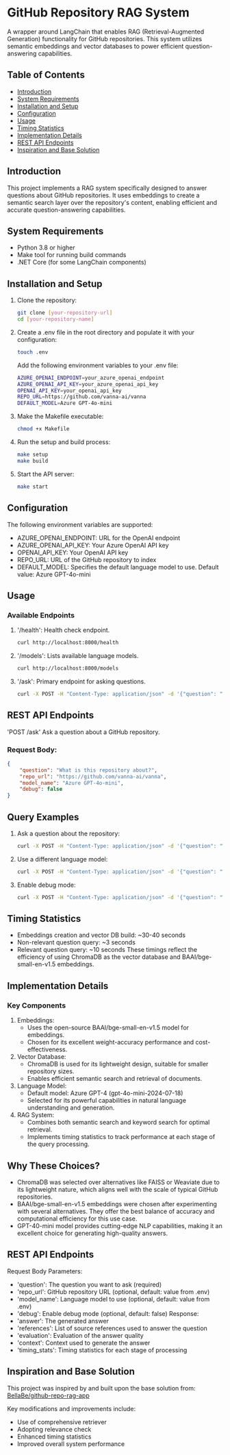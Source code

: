 # GitHub Repository RAG System

A wrapper around LangChain that enables RAG (Retrieval-Augmented Generation) functionality for GitHub repositories. This system utilizes semantic embeddings and vector databases to power efficient question-answering capabilities.

## Table of Contents
- [Introduction](#introduction)
- [System Requirements](#system-requirements)
- [Installation and Setup](#installation-and-setup)
- [Configuration](#configuration)
- [Usage](#usage)
- [Timing Statistics](#timing-statistics)
- [Implementation Details](#implementation-details)
- [REST API Endpoints](#rest-api-endpoints)
- [Inspiration and Base Solution](#inspiration-and-base-solution)

## Introduction

This project implements a RAG system specifically designed to answer questions about GitHub repositories. It uses embeddings to create a semantic search layer over the repository's content, enabling efficient and accurate question-answering capabilities.

## System Requirements

- Python 3.8 or higher
- Make tool for running build commands
- .NET Core (for some LangChain components)

## Installation and Setup

1. Clone the repository:
   ```bash
   git clone [your-repository-url]
   cd [your-repository-name]
   ```
2. Create a .env file in the root directory and populate it with your configuration:
    ```bash
    touch .env
    ```
    Add the following environment variables to your .env file:
    ```bash
    AZURE_OPENAI_ENDPOINT=your_azure_openai_endpoint
    AZURE_OPENAI_API_KEY=your_azure_openai_api_key
    OPENAI_API_KEY=your_openai_api_key
    REPO_URL=https://github.com/vanna-ai/vanna
    DEFAULT_MODEL=Azure GPT-4o-mini
    ```
3. Make the Makefile executable:
    ```bash
    chmod +x Makefile
    ```
4. Run the setup and build process:
    ```bash
    make setup
    make build
    ```
5. Start the API server:
    ```bash
    make start
    ```
## Configuration
The following environment variables are supported:
- AZURE_OPENAI_ENDPOINT: URL for the OpenAI endpoint
- AZURE_OPENAI_API_KEY: Your Azure OpenAI API key
- OPENAI_API_KEY: Your OpenAI API key
- REPO_URL: URL of the GitHub repository to index
- DEFAULT_MODEL: Specifies the default language model to use. Default value: Azure GPT-4o-mini

## Usage
### Available Endpoints
1. '/health': Health check endpoint.
    ```bash
    curl http://localhost:8000/health
    ```
2. '/models': Lists available language models.
    ```bash
    curl http://localhost:8000/models
    ```
3. '/ask': Primary endpoint for asking questions.
    ```bash
    curl -X POST -H "Content-Type: application/json" -d '{"question": "What is this repository about?", "repo_url": "https://github.com/vanna-ai/vanna"}' http://localhost:8000/ask
    ```

## REST API Endpoints
'POST /ask'
Ask a question about a GitHub repository.
### Request Body:
```json
{
    "question": "What is this repository about?",
    "repo_url": "https://github.com/vanna-ai/vanna",
    "model_name": "Azure GPT-4o-mini",
    "debug": false
}
```
## Query Examples
1. Ask a question about the repository:
    ```bash
    curl -X POST -H "Content-Type: application/json" -d '{"question": "What is this repository about?", "repo_url": "https://github.com/vanna-ai/vanna"}' http://localhost:8000/ask
    ```
2. Use a different language model:
    ```bash
    curl -X POST -H "Content-Type: application/json" -d '{"question": "What is this repository about?", "repo_url": "https://github.com/vanna-ai/vanna", "model_name": "gpt-4"}' http://localhost:8000/ask
    ```
3. Enable debug mode:
    ```bash
    curl -X POST -H "Content-Type: application/json" -d '{"question": "What is this repository about?", "repo_url": "https://github.com/vanna-ai/vanna", "debug": true}' http://localhost:8000/ask
    ```

## Timing Statistics
- Embeddings creation and vector DB build: ~30-40 seconds
- Non-relevant question query: ~3 seconds
- Relevant question query: ~10 seconds
These timings reflect the efficiency of using ChromaDB as the vector database and BAAI/bge-small-en-v1.5 embeddings.

## Implementation Details
### Key Components
1. Embeddings:
    - Uses the open-source BAAI/bge-small-en-v1.5 model for embeddings.
    - Chosen for its excellent weight-accuracy performance and cost-effectiveness.
2. Vector Database:
    - ChromaDB is used for its lightweight design, suitable for smaller repository sizes.
    - Enables efficient semantic search and retrieval of documents.
3. Language Model:
    - Default model: Azure GPT-4 (gpt-4o-mini-2024-07-18)
    - Selected for its powerful capabilities in natural language understanding and generation.
4. RAG System:
    - Combines both semantic search and keyword search for optimal retrieval.
    - Implements timing statistics to track performance at each stage of the query processing.

## Why These Choices?
- ChromaDB was selected over alternatives like FAISS or Weaviate due to its lightweight nature, which aligns well with the scale of typical GitHub repositories.
- BAAI/bge-small-en-v1.5 embeddings were chosen after experimenting with several alternatives. They offer the best balance of accuracy and computational efficiency for this use case.
- GPT-40-mini model provides cutting-edge NLP capabilities, making it an excellent choice for generating high-quality answers.

## REST API Endpoints
Request Body Parameters:
- 'question': The question you want to ask (required)
- 'repo_url': GitHub repository URL (optional, default: value from .env)
- 'model_name': Language model to use (optional, default: value from .env)
- 'debug': Enable debug mode (optional, default: false)
Response:
- 'answer': The generated answer
- 'references': List of source references used to answer the question
- 'evaluation': Evaluation of the answer quality
- 'context': Context used to generate the answer
- 'timing_stats': Timing statistics for each stage of processing

## Inspiration and Base Solution
This project was inspired by and built upon the base solution from: [BellaBe/github-repo-rag-app](https://github.com/BellaBe/github-repo-rag-app)

Key modifications and improvements include:

- Use of comprehensive retriever
- Adopting relevance check
- Enhanced timing statistics
- Improved overall system performance








